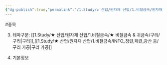 ```yaml
---
{"dg-publish":true,"permalink":"/1.Study/★ 산업/원자재 산업/1.비철금속/원자재가공업/종목/대한전선/","created":"2024-11-20T21:02:28.778+09:00","updated":"2025-06-03T20:07:20.541+09:00"}
---
```


#종목




3. 테마구분: [[1.Study/★ 산업/원자재 산업/1.비철금속/★ 비철금속 & 귀금속/구리/구리\|구리]],[[1.Study/★ 산업/원자재 산업/1.비철금속/INFO_정련,제련,광산 등/구리 가공\|구리 가공]]



1. 기본정보
